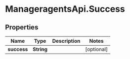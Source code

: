 # ManageragentsApi.Success

## Properties
Name | Type | Description | Notes
------------ | ------------- | ------------- | -------------
**success** | **String** |  | [optional] 



